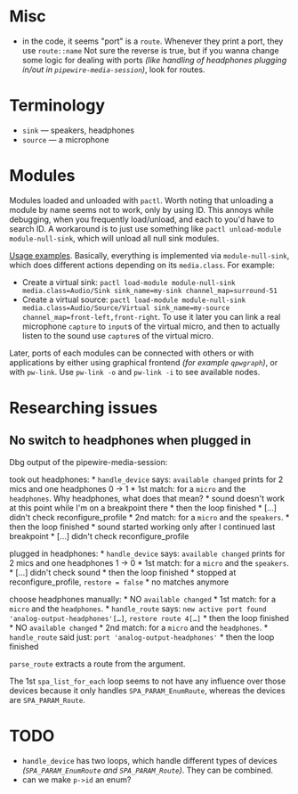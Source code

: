 # Misc

* in the code, it seems "port" is a `route`. Whenever they print a port, they use `route::name` Not sure the reverse is true, but if you wanna change some logic for dealing with ports *(like handling of headphones plugging in/out in `pipewire-media-session`)*, look for routes.

# Terminology

* `sink` — speakers, headphones
* `source` — a microphone

# Modules

Modules loaded and unloaded with `pactl`. Worth noting that unloading a module by name seems not to work, only by using ID. This annoys while debugging, when you frequently load/unload, and each to you'd have to search ID. A workaround is to just use something like `pactl unload-module module-null-sink`, which will unload all null sink modules.

[Usage examples](https://gitlab.freedesktop.org/pipewire/pipewire/-/wikis/Virtual-Devices#create-a-source). Basically, everything is implemented via `module-null-sink`, which does different actions depending on its `media.class`. For example:

* Create a virtual sink: `pactl load-module module-null-sink media.class=Audio/Sink sink_name=my-sink channel_map=surround-51`
* Create a virtual source: `pactl load-module module-null-sink media.class=Audio/Source/Virtual sink_name=my-source channel_map=front-left,front-right`. To use it later you can link a real microphone `capture` to `input`s of the virtual micro, and then to actually listen to the sound use `capture`s of the virtual micro.

Later, ports of each modules can be connected with others or with applications by either using graphical frontend *(for example `qpwgraph`)*, or with `pw-link`. Use `pw-link -o` and `pw-link -i` to see available nodes.

# Researching issues

## No switch to headphones when plugged in

Dbg output of the pipewire-media-session:

took out headphones:
    * `handle_device` says: `available changed` prints for 2 mics and one headphones 0 -> 1
    * 1st match: for a `micro` and the `headphones`. Why headphones, what does that mean?
        * sound doesn't work at this point while I'm on a breakpoint there
        * then the loop finished
        * […] didn't check reconfigure_profile
    * 2nd match: for a `micro` and the `speakers`.
        * then the loop finished
        * sound started working only after I continued last breakpoint
        * […] didn't check reconfigure_profile

plugged in headphones:
    * `handle_device` says: `available changed` prints for 2 mics and one headphones 1 -> 0
    * 1st match: for a `micro` and the `speakers`.
        * […] didn't check sound
        * then the loop finished
        * stopped at reconfigure_profile, `restore = false`
    * no matches anymore

choose headphones manually:
    * NO `available changed`
    * 1st match: for a `micro` and the `headphones`.
        * `handle_route` says: `new active port found 'analog-output-headphones'[…]`, `restore route 4[…]`
        * then the loop finished
    * NO `available changed`
    * 2nd match: for a `micro` and the `headphones`.
        * `handle_route` said just: `port 'analog-output-headphones'`
        * then the loop finished

`parse_route` extracts a route from the argument.

The 1st `spa_list_for_each` loop seems to not have any influence over those devices because it only handles `SPA_PARAM_EnumRoute`, whereas the devices are `SPA_PARAM_Route`.

# TODO

* `handle_device` has two loops, which handle different types of devices *(`SPA_PARAM_EnumRoute` and `SPA_PARAM_Route`)*. They can be combined.
* can we make `p->id` an enum?
